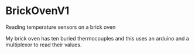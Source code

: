 # BrickOvenV1
Reading temperature sensors on a brick oven

My brick oven has ten buried thermocouples and this uses an arduino and a multiplexor to read their values.

